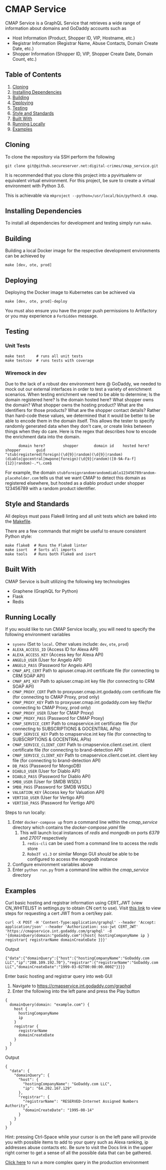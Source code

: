 # CMAP Service

CMAP Service is a GraphQL Service that retrieves a wide range of information about domains and GoDaddy accounts such as
* Host Information (Product, Shopper ID, VIP, Hostname, etc.)
* Registrar Information (Registrar Name, Abuse Contacts, Domain Create Date, etc.)
* Shopper Information (Shopper ID, VIP, Shopper Create Date, Domain Count, etc.)

## Table of Contents
  1. [Cloning](#cloning)
  2. [Installing Dependencies](#installing-dependencies)
  3. [Building](#building)
  4. [Deploying](#deploying)
  5. [Testing](#testing)
  6. [Style and Standards](#style-and-standards)
  7. [Built With](#built-with)
  8. [Running Locally](#running-locally)
  9. [Examples](#examples)

## Cloning
To clone the repository via SSH perform the following
```
git clone git@github.secureserver.net:digital-crimes/cmap_service.git
```

It is recommended that you clone this project into a pyvirtualenv or equivalent virtual environment. For this project, be sure to create a virtual environment with Python 3.6.

This is achievable via `mkproject --python=/usr/local/bin/python3.6 cmap`.

## Installing Dependencies
To install all dependencies for development and testing simply run `make`.

## Building
Building a local Docker image for the respective development environments can be achieved by
```
make [dev, ote, prod]
```

## Deploying
Deploying the Docker image to Kubernetes can be achieved via
```
make [dev, ote, prod]-deploy
```
You must also ensure you have the proper push permissions to Artifactory or you may experience a `Forbidden` message.

## Testing
### Unit Tests
```
make test     # runs all unit tests
make testcov  # runs tests with coverage
```
### Wiremock in dev
Due to the lack of a robust dev environment here @ GoDaddy, we needed to mock out our external interfaces in order to test a variety of enrichment scenarios. When testing enrichment we need to be able to determine; Is the domain registered here? Is the domain hosted here? What shopper owns the domain? What shopper owns the hosting product? What are the identifiers for those products? What are the shopper contact details? Rather than hard-code these values, we determined that it would be better to be able to encode them in the domain itself. This allows the tester to specify randomly generated data when they don't care, or create links between things when they do care. Here is the regex that describes how to encode the enrichment data into the domain.

```
      domain here?        shopper       domain id    hosted here?    shopper       guid
^stub(registered|foreign)(\d{9}|random)(\d{9}|random)(diablo|gocentral|mwpone|foreign)(\d{9}|random)([0-9A-Fa-f]{12}|random)-.*\.com$
```
For example, the domain `stubforeignrandomrandomdiablo123456789random-placeholder.com` tells us that we want CMAP to detect this domain as registered elsewhere, but hosted as a diablo product under shopper 123456789 with a random product identifier.

## Style and Standards
All deploys must pass Flake8 linting and all unit tests which are baked into the [Makefile](Makefile).

There are a few commands that might be useful to ensure consistent Python style:

```
make flake8  # Runs the Flake8 linter
make isort   # Sorts all imports
make tools   # Runs both Flake8 and isort
```

## Built With
CMAP Service is built utilizing the following key technologies

* Graphene (GraphQL for Python)
* Flask
* Redis


## Running Locally
If you would like to run CMAP Service locally, you will need to specify the following environment variables
* `sysenv` (Set to `local`. Other values include: `dev`, `ote`, `prod`)
* `ALEXA_ACCESS_ID` (Access ID for Alexa API)
* `ALEXA_ACCESS_KEY` (Access key for Alexa API)
* `ANGELO_USER` (User for Angelo API)
* `ANGELO_PASS` (Password for Angelo API)
* `CMAP_API_CERT` Path to apiuser.cmap.int certificate file (for connecting to CRM SOAP API)
* `CMAP_API_KEY` Path to apiuser.cmap.int key file (for connecting to CRM SOAP API)
* `CMAP_PROXY_CERT` Path to proxyuser.cmap.int.godaddy.com certificate file (for connecting to CMAP Proxy, prod only)
* `CMAP_PROXY_KEY` Path to proxyuser.cmap.int.godaddy.com key file(for connecting to CMAP Proxy, prod only)
* `CMAP_PROXY_USER` (User for CMAP Proxy)
* `CMAP_PROXY_PASS` (Password for CMAP Proxy)
* `CMAP_SERVICE_CERT` Path to cmapservice.int certificate file (for connecting to SUBSCRIPTIONS & GOCENTRAL APIs)
* `CMAP_SERVICE_KEY` Path to cmapservice.int key file (for connecting to SUBSCRIPTIONS & GOCENTRAL APIs)
* `CMAP_SERVICE_CLIENT_CERT` Path to cmapservice.client.cset.int. client certificate file (for connecting to brand-detection API)
* `CMAP_SERVICE_CLIENT_KEY` Path to cmapservice.client.cset.int. client key file (for connecting to brand-detection API)
* `DB_PASS` (Password for MongoDB)
* `DIABLO_USER` (User for Diablo API)
* `DIABLO_PASS` (Password for Diablo API)
* `SMDB_USER` (User for SMDB WSDL)
* `SMDB_PASS` (Password for SMDB WSDL)
* `VALUATION_KEY` (Access key for Valuation API)
* `VERTIGO_USER` (User for Vertigo API)
* `VERTIGO_PASS` (Password for Vertigo API)

Steps to run locally:
1. Enter `docker-compose up` from a command line within the _cmap_service_ directory which contains the _docker-compose.yaml_ file
   1. This will launch local instances of _redis_ and _mongodb_ on ports _6379_ and _27017_ respectively
      1. `redis-cli` can be used from a command line to access the _redis_ store
      2. `Robo3T v1.3` or similar Mongo GUI _should_ be able to be configured to access the _mongodb_ instance
2. Configure environment variables above
3. Enter `python run.py` from a command line within the _cmap_service_ directory


## Examples

Curl basic hosting and registrar information using CERT_JWT (view CN_WHITELIST in settings.py to obtain CN cert to use). Visit [this link](https://confluence.godaddy.com/display/ITSecurity/Accessing+Shopper+Locker+Service#AccessingShopperLockerService-ObtainaJWT) to view steps for requesting a cert JWT from a cert/key pair.
```
curl -X POST -H 'Content-Type:application/graphql' --header 'Accept: application/json' --header 'Authorization: sso-jwt CERT_JWT' 'https://cmapservice.int.godaddy.com/graphql' -d '{domainQuery(domain:"godaddy.com"){host{ hostingCompanyName ip } registrar{ registrarName domainCreateDate }}}'
```
Output
```
{"data":{"domainQuery":{"host":{"hostingCompanyName":"GoDaddy.com LLC","ip":"208.109.192.70"},"registrar":{"registrarName":"GoDaddy.com LLC","domainCreateDate":"1999-03-02T00:00:00.000Z"}}}}
```

Enter basic hosting and registrar query into web GUI

  1. Navigate to https://cmapservice.int.godaddy.com/graphql
  2. Enter the following into the left pane and press the Play button
```
{
  domainQuery(domain: "example.com") {
    host {
      hostingCompanyName
      ip
    }
    registrar {
      registrarName
      domainCreateDate
    }
  }
}
```
Output
```
{
  "data": {
    "domainQuery": {
      "host": {
        "hostingCompanyName": "GoDaddy.com LLC",
        "ip": "64.202.167.129"
      },
      "registrar": {
        "registrarName": "RESERVED-Internet Assigned Numbers Authority",
        "domainCreateDate": "1995-08-14"
      }
    }
  }
}
```
  
Hint: pressing Ctrl-Space while your cursor is on the left pane will provide you with possible items to add to your query such as Alexa ranking, ip addresses abuse contacts etc. Be sure to visit the Docs link in the upper right corner to get a sense of all the possible data that can be gathered.
  
[Click here](https://cmapservice.int.godaddy.com/graphql?query=%7B%0A%20%20domainQuery(domain%3A%20"godaddy.com")%20%7B%0A%20%20%20%20alexaRank%0A%20%20%20%20apiReseller%20%7B%0A%20%20%20%20%20%20parent%0A%20%20%20%20%20%20child%0A%20%20%20%20%7D%0A%20%20%20%20blacklist%0A%20%20%20%20domain%0A%20%20%20%20domainStatus%20%7B%0A%20%20%20%20%20%20statusCode%0A%20%20%20%20%7D%0A%20%20%20%20host%20%7B%0A%20%20%20%20%20%20createdDate%0A%20%20%20%20%20%20dataCenter%0A%20%20%20%20%20%20friendlyName%0A%20%20%20%20%20%20guid%0A%20%20%20%20%20%20containerId%0A%20%20%20%20%20%20brand%0A%20%20%20%20%20%20hostingAbuseEmail%0A%20%20%20%20%20%20hostingCompanyName%0A%20%20%20%20%20%20hostname%0A%20%20%20%20%20%20ip%0A%20%20%20%20%20%20os%0A%20%20%20%20%20%20product%0A%20%20%20%20%20%20shopperId%0A%20%20%20%20%20%20mwpId%0A%20%20%20%20%20%20vip%20%7B%0A%20%20%20%20%20%20%20%20accountRepFirstName%0A%20%20%20%20%20%20%20%20accountRepLastName%0A%20%20%20%20%20%20%20%20accountRepEmail%0A%20%20%20%20%20%20%20%20portfolioType%0A%20%20%20%20%20%20%20%20blacklist%0A%20%20%20%20%20%20%20%20shopperId%0A%20%20%20%20%20%20%7D%0A%20%20%20%20%20%20privateLabelId%0A%20%20%20%20%7D%0A%20%20%20%20registrar%20%7B%0A%20%20%20%20%20%20brand%0A%20%20%20%20%20%20domainCreateDate%0A%20%20%20%20%20%20domainId%0A%20%20%20%20%20%20registrarName%0A%20%20%20%20%20%20registrarAbuseEmail%0A%20%20%20%20%7D%0A%20%20%20%20shopperInfo%20%7B%0A%20%20%20%20%20%20shopperId%0A%20%20%20%20%20%20domainCount%0A%20%20%20%20%20%20shopperCreateDate%0A%20%20%20%20%20%20shopperEmail%0A%20%20%20%20%20%20shopperFirstName%0A%20%20%20%20%20%20shopperLastName%0A%20%20%20%20%20%20shopperAddress1%0A%20%20%20%20%20%20shopperAddress2%0A%20%20%20%20%20%20shopperCity%0A%20%20%20%20%20%20shopperState%0A%20%20%20%20%20%20shopperPostalCode%0A%20%20%20%20%20%20shopperCountry%0A%20%20%20%20%20%20shopperPhoneMobile%0A%20%20%20%20%20%20shopperPhoneHome%0A%20%20%20%20%20%20shopperPhoneWork%0A%20%20%20%20%20%20shopperPhoneWorkExt%0A%20%20%20%20%20%20vip%20%7B%0A%20%20%20%20%20%20%20%20accountRepFirstName%0A%20%20%20%20%20%20%20%20accountRepLastName%0A%20%20%20%20%20%20%20%20accountRepEmail%0A%20%20%20%20%20%20%20%20portfolioType%0A%20%20%20%20%20%20%20%20blacklist%0A%20%20%20%20%20%20%20%20shopperId%0A%20%20%20%20%20%20%7D%0A%20%20%20%20%7D%0A%20%20%20%20securitySubscription%20%7B%0A%20%20%20%20%20%20sucuriProduct%0A%20%20%20%20%7D%0A%20%20%20%20sslSubscriptions%20%7B%0A%20%20%20%20%20%20certCommonName%0A%20%20%20%20%20%20certType%0A%20%20%20%20%20%20createdAt%0A%20%20%20%20%20%20expiresAt%0A%20%20%20%20%7D%0A%20%20%7D%0A%7D) to run a more complex query in the production environment
